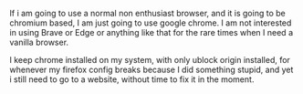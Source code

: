 If i am going to use a normal non enthusiast browser, and it is going to be chromium based, I am just going to use google chrome. I am not interested in using Brave or Edge or anything like that for the rare times when I need a vanilla browser.

I keep chrome installed on my system, with only ublock origin installed, for whenever my firefox config breaks because I did something stupid, and yet i still need to go to a website, without time to fix it in the moment. 
